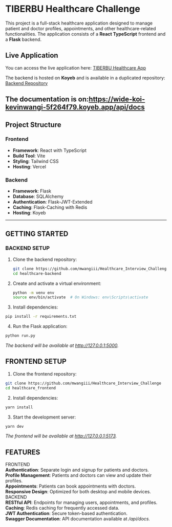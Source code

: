 # TIBERBU Healthcare Challenge

This project is a full-stack healthcare application designed to manage patient and doctor profiles, appointments, and other healthcare-related functionalities. The application consists of a **React TypeScript** frontend and a **Flask** backend.

## Live Application

You can access the live application here: [TIBERBU Healthcare App](https://healthcare-frontend-virid.vercel.app/)

The backend is hosted on **Koyeb** and is available in a duplicated repository: [Backend Repository](https://github.com/mwangiii/backend-health-care-interview-challenge)

The documentation is on:https://wide-koi-kevinwangi-5f264f79.koyeb.app/api/docs
---

## Project Structure

### Frontend
- **Framework**: React with TypeScript
- **Build Tool**: Vite
- **Styling**: Tailwind CSS
- **Hosting**: Vercel

### Backend
- **Framework**: Flask
- **Database**: SQLAlchemy
- **Authentication**: Flask-JWT-Extended
- **Caching**: Flask-Caching with Redis
- **Hosting**: Koyeb

---

## GETTING STARTED

### BACKEND SETUP

1. Clone the backend repository:
   ```bash
   git clone https://github.com/mwangiii/Healthcare_Interview_Challenge
   cd healthcare-backend
   ```
2. Create and activate a virtual environment:
    ```bash
    python -m venv env
    source env/bin/activate  # On Windows: env\Scripts\activate
    ```
3. Install dependencies:
  ```bash
  pip install -r requirements.txt
  ```
4. Run the Flask application:
  ```bash
  python run.py
  ```
_The backend will be available at http://127.0.0.1:5000._

## FRONTEND SETUP
1. Clone the frontend repository:
  ```bash
  git clone https://github.com/mwangiii/Healthcare_Interview_Challenge
  cd healthcare_frontend
  ```
2. Install dependencies:
  ```bash
  yarn install
  ```
3. Start the development server:
  ```bash
  yarn dev
  ```
_The frontend will be available at http://127.0.0.1:5173._

## FEATURES
FRONTEND  
**Authentication**: Separate login and signup for patients and doctors.  
**Profile Management**: Patients and doctors can view and update their profiles.  
**Appointments**: Patients can book appointments with doctors.  
**Responsive Design**: Optimized for both desktop and mobile devices.  
BACKEND  
**RESTful API**: Endpoints for managing users, appointments, and profiles.  
**Caching**: Redis caching for frequently accessed data.  
**JWT Authentication**: Secure token-based authentication.  
**Swagger Documentation**: API documentation available at _/api/docs._  


